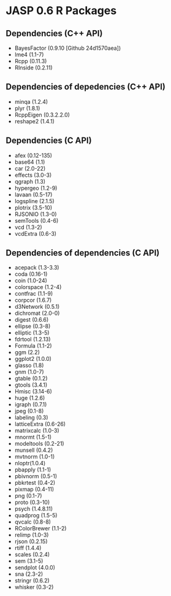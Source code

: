 
JASP 0.6 R Packages
===================

Dependencies (C++ API)
----------------------

* BayesFactor (0.9.10 [Github 24d1570aea])
* lme4 (1.1-7)
* Rcpp (0.11.3)
* RInside (0.2.11)

Dependencies of depedencies (C++ API)
-------------------------------------

* minqa (1.2.4)
* plyr (1.8.1)
* RcppEigen (0.3.2.2.0)
* reshape2 (1.4.1)

Dependencies (C API)
------------

* afex (0.12-135)
* base64 (1.1)
* car (2.0-22)
* effects (3.0-3)
* qgraph (1.3)
* hypergeo (1.2-9)
* lavaan (0.5-17)
* logspline (2.1.5)
* plotrix (3.5-10)
* RJSONIO (1.3-0)
* semTools (0.4-6)
* vcd (1.3-2)
* vcdExtra (0.6-3)

Dependencies of dependencies (C API)
------------------------------------

* acepack (1.3-3.3)
* coda (0.16-1)
* coin (1.0-24)
* colorspace (1.2-4)
* contfrac (1.1-9)
* corpcor (1.6.7)
* d3Network (0.5.1)
* dichromat (2.0-0)
* digest (0.6.6)
* ellipse (0.3-8)
* elliptic (1.3-5)
* fdrtool (1.2.13)
* Formula (1.1-2)
* ggm (2.2)
* ggplot2 (1.0.0)
* glasso (1.8)
* gnm (1.0-7)
* gtable (0.1.2)
* gtools (3.4.1)
* Hmisc (3.14-6)
* huge (1.2.6)
* igraph (0.7.1)
* jpeg (0.1-8)
* labeling (0.3)
* latticeExtra (0.6-26)
* matrixcalc (1.0-3)
* mnormt (1.5-1)
* modeltools (0.2-21)
* munsell (0.4.2)
* mvtnorm (1.0-1)
* nloptr(1.0.4)
* pbapply (1.1-1)
* pbivnorm (0.5-1)
* pbkrtest (0.4-2)
* pixmap (0.4-11)
* png (0.1-7)
* proto (0.3-10)
* psych (1.4.8.11)
* quadprog (1.5-5)
* qvcalc (0.8-8)
* RColorBrewer (1.1-2)
* relimp (1.0-3)
* rjson (0.2.15)
* rtiff (1.4.4)
* scales (0.2.4)
* sem (3.1-5)
* sendplot (4.0.0)
* sna (2.3-2)
* stringr (0.6.2)
* whisker (0.3-2)

